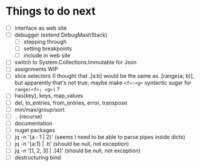 # Things to do next

- [ ] interface as web site
- [ ] debugger (extend DebugMashStack)
  - [ ] stepping through
  - [ ] setting breakpoints
  - [ ] include in web site
- [ ] switch to System.Collections.Immutable for Json
- [ ] assignments WIP
- [ ] slice selectors (I thought that .[a:b] would be the same as .[range(a; b)], but apparently that's not true; maybe make `<f>:<g>` syntactic sugar for `range(<f>; <g>)` ?
- [ ] has(key), keys, map_values
- [ ] del, to_entries, from_entries, error, transpose
- [ ] min/max/group/sort
- [ ] .. (recurse)
- [ ] documentation
- [ ] nuget packages
- [ ] jq -n '{a : 1 | 2}' (seems I need to be able to parse pipes inside dicts)
- [ ] jq -n '{a:1} | .b' (should be null, not exception)
- [ ] jq -n '[1, 2, 3] | .[4]' (should be null, not exception)
- [ ] destructuring bind

